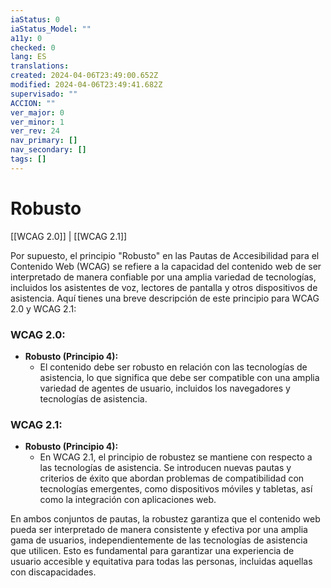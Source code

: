 ```yaml
---
iaStatus: 0
iaStatus_Model: ""
a11y: 0
checked: 0
lang: ES
translations: 
created: 2024-04-06T23:49:00.652Z
modified: 2024-04-06T23:49:41.682Z
supervisado: ""
ACCION: ""
ver_major: 0
ver_minor: 1
ver_rev: 24
nav_primary: []
nav_secondary: []
tags: []
---
```

# Robusto

[[WCAG 2.0]] | [[WCAG 2.1]]

Por supuesto, el principio "Robusto" en las Pautas de Accesibilidad para el Contenido Web (WCAG) se refiere a la capacidad del contenido web de ser interpretado de manera confiable por una amplia variedad de tecnologías, incluidos los asistentes de voz, lectores de pantalla y otros dispositivos de asistencia. Aquí tienes una breve descripción de este principio para WCAG 2.0 y WCAG 2.1:

### WCAG 2.0:
- **Robusto (Principio 4):**
  - El contenido debe ser robusto en relación con las tecnologías de asistencia, lo que significa que debe ser compatible con una amplia variedad de agentes de usuario, incluidos los navegadores y tecnologías de asistencia.

### WCAG 2.1:
- **Robusto (Principio 4):**
  - En WCAG 2.1, el principio de robustez se mantiene con respecto a las tecnologías de asistencia. Se introducen nuevas pautas y criterios de éxito que abordan problemas de compatibilidad con tecnologías emergentes, como dispositivos móviles y tabletas, así como la integración con aplicaciones web.

En ambos conjuntos de pautas, la robustez garantiza que el contenido web pueda ser interpretado de manera consistente y efectiva por una amplia gama de usuarios, independientemente de las tecnologías de asistencia que utilicen. Esto es fundamental para garantizar una experiencia de usuario accesible y equitativa para todas las personas, incluidas aquellas con discapacidades.